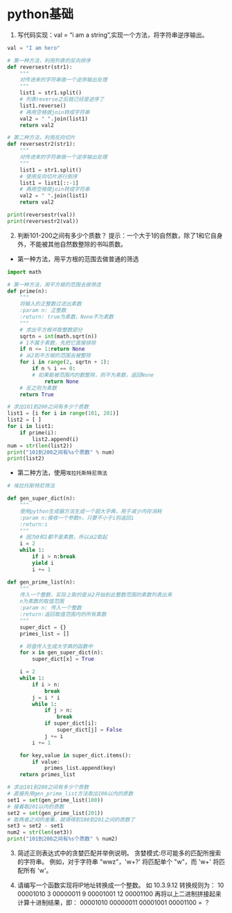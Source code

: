 # python基础

1. 写代码实现：val = “i am a string”,实现一个方法，将字符串逆序输出。
```python
val = "I am hero"

# 第一种方法，利用列表的反向排序
def reversestr(str1):
    """
    对传进来的字符串做一个逆序输出处理
    """
    list1 = str1.split()
    # 列表reverse之后就己经是逆序了
    list1.reverse()
    # 再用空格做join转成字符串
    val2 = " ".join(list1)
    return val2

# 第二种方法，利用反向切片
def reversestr2(str1):
    """
    对传进来的字符串做一个逆序输出处理
    """
    list1 = str1.split()
    # 使用反向切片进行倒序
    list1 = list1[::-1]
    # 再用空格做join转成字符串
    val2 = " ".join(list1)
    return val2

print(reversestr(val))
print(reversestr2(val))
```


2. 判断101-200之间有多少个质数？
提示：一个大于1的自然数，除了1和它自身外，不能被其他自然数整除的书叫质数。

* 第一种方法，用平方根的范围去做普通的筛选
```python
import math

# 第一种方法，用平方根的范围去做筛选 
def prime(n):
    """
    将输入的正整数过滤出素数
    :param n: 正整数
    :return: true为素数，None不为素数  
    """  
    # 求出平方根并取整数部分
    sqrtn = int(math.sqrt(n))
    # 1不属于素数，先把它直接排除
    if n <= 1:return None
    # 从2到平方根的范围去被整除
    for i in range(2, sqrtn + 1):
        if n % i == 0:
        # 如果能被范围内的数整除，则不为素数，返回None
            return None
    # 反之则为素数
    return True   

# 求出101到200之间有多少个质数 
list1 = [i for i in range(101, 201)]
list2 = [ ]
for i in list1:
    if prime(i):
        list2.append(i)
num = str(len(list2))
print("101到200之间有%s个质数" % num)
print(list2)
```


* 第二种方法，使用`埃拉托斯特尼筛法`

```python
# 埃拉托斯特尼筛法

def gen_super_dict(n):
    """
    使用python生成器方法生成一个超大字典，用于减少内存消耗
    :param n:接收一个参数n，只要不小于i则返回i
    :return:i
    """
    # 因为0和1都不是素数，所以从2取起
    i = 2
    while 1:
        if i > n:break
        yield i
        i += 1

def gen_prime_list(n):
    """
    传入一个整数，实际上取的是从2开始到此整数范围的素数列表出来
    n为素数的取值范围
    :param n: 传入一个整数
    :return:返回取值范围内的所有素数
    """
    super_dict = {}
    primes_list = []

    # 将值传入生成大字典的函数中
    for x in gen_super_dict(n):
        super_dict[x] = True

    i = 2
    while 1:
        if i > n:
            break
        j = i * i
        while 1:
            if j > n:
                break
            if super_dict[i]:
                super_dict[j] = False
            j += i
        i += 1

    for key,value in super_dict.items():
        if value:
            primes_list.append(key)
    return primes_list

# 求出101到200之间有多少个质数
# 直接先用gen_prime_list方法取出100以内的质数
set1 = set(gen_prime_list(100))
# 接着取201以内的质数
set2 = set(gen_prime_list(201))
# 取两者之间的差集，就得得到100到201之间的质数了
set3 = set2 - set1
num2 = str(len(set3))
print("101到200之间有%s个质数" % num2)
```

3. 简述正则表达式中的贪婪匹配并举例说明。
贪婪模式:尽可能多的匹配所搜索的字符串。
例如，对于字符串 "wwz"，'w+?' 将匹配单个 "w"，而 'w+' 将匹配所有 'w'。

4. 请编写一个函数实现将IP地址转换成一个整数。
         如 10.3.9.12 转换规则为：
                  10            00001010
                    3            00000011
                  9            00001001
                  12            00001100
       再将以上二进制拼接起来计算十进制结果，即：
              00001010 00000011 00001001 00001100 = ？
              

